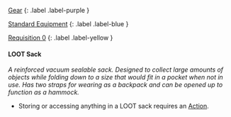 
[Gear](Game/Core/Gear)
{: .label .label-purple }

[Standard Equipment](Game/Standard-Equipment)
{: .label .label-blue }

[Requisition 0](Game/Deployment#Requisition)
{: .label .label-yellow }
#### LOOT Sack
*A reinforced vacuum sealable sack. Designed to collect large amounts of objects while folding down to a size that would fit in a pocket when not in use. Has two straps for wearing as a backpack and can be opened up to function as a hammock.*

* Storing or accessing anything in a LOOT sack requires an [Action](Game/Core/Terminology#Action).
